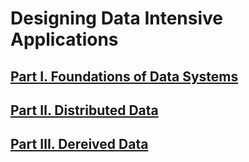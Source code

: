 # Designing Data Intensive Applications

## [Part Ⅰ. Foundations of Data Systems](./part1.md)

## [Part Ⅱ. Distributed Data](./part2.md)

## [Part Ⅲ. Dereived Data](./part3.md)
